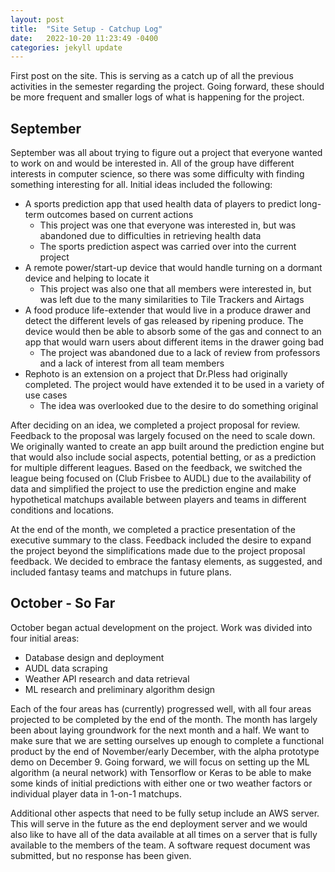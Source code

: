 ```yaml
---
layout: post
title:  "Site Setup - Catchup Log"
date:   2022-10-20 11:23:49 -0400
categories: jekyll update
---
```


First post on the site. This is serving as a catch up of all the previous activities in the semester regarding the project. Going forward, these should be more frequent and smaller logs of what is happening for the project.

## September

September was all about trying to figure out a project that everyone wanted to work on and would be interested in. All of the group have different interests in computer science, so there was some difficulty with finding something interesting for all. Initial ideas included the following:
- A sports prediction app that used health data of players to predict long-term outcomes based on current actions
  - This project was one that everyone was interested in, but was abandoned due to difficulties in retrieving health data
  - The sports prediction aspect was carried over into the current project 
- A remote power/start-up device that would handle turning on a dormant device and helping to locate it
  - This project was also one that all members were interested in, but was left due to the many similarities to Tile Trackers and Airtags
- A food produce life-extender that would live in a produce drawer and detect the different levels of gas released by ripening produce. The device would then be able to absorb some of the gas and connect to an app that would warn users about different items in the drawer going bad
  - The project was abandoned due to a lack of review from professors and a lack of interest from all team members
- Rephoto is an extension on a project that Dr.Pless had originally completed. The project would have extended it to be used in a variety of use cases 
  - The idea was overlooked due to the desire to do something original

After deciding on an idea, we completed a project proposal for review. Feedback to the proposal was largely focused on the need to scale down. We originally wanted to create an app built around the prediction engine but that would also include social aspects, potential betting, or as a prediction for multiple different leagues. Based on the feedback, we switched the league being focused on (Club Frisbee to AUDL) due to the availability of data and simplified the project to use the prediction engine and make hypothetical matchups available between players and teams in different conditions and locations.

At the end of the month, we completed a practice presentation of the executive summary to the class. Feedback included the desire to expand the project beyond the simplifications made due to the project proposal feedback. We decided to embrace the fantasy elements, as suggested, and included fantasy teams and matchups in future plans.

## October - So Far

October began actual development on the project. Work was divided into four initial areas:
- Database design and deployment
- AUDL data scraping
- Weather API research and data retrieval
- ML research and preliminary algorithm design

Each of the four areas has (currently) progressed well, with all four areas projected to be completed by the end of the month. The month has largely been about laying groundwork for the next month and a half. We want to make sure that we are setting ourselves up enough to complete a functional product by the end of November/early December, with the alpha prototype demo on December 9. Going forward, we will focus on setting up the ML algorithm (a neural network) with Tensorflow or Keras to be able to make some kinds of initial predictions with either one or two weather factors or individual player data in 1-on-1 matchups.

Additional other aspects that need to be fully setup include an AWS server. This will serve in the future as the end deployment server and we would also like to have all of the data available at all times on a server that is fully available to the members of the team. A software request document was submitted, but no response has been given.